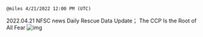 `@miles 4/21/2022 12:00 PM (UTC)`

2022.04.21 NFSC news    Daily Rescue Data Update； The CCP Is the Root of All Fear
![img](https://media.gettr.com/group33/origin/2022/04/21/11/cc33f5ab-0317-f530-01a2-6e276cfc6edd/9548d67018b19975dcafea4c4484666a.png)
